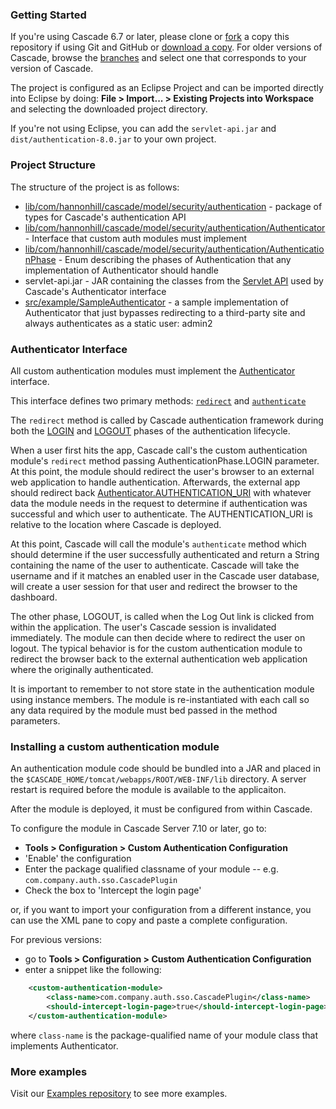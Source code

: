 ### Getting Started


If you're using Cascade 6.7 or later, please clone or [fork](http://help.github.com/fork-a-repo/) a copy this repository if using Git and GitHub or [download a copy](https://github.com/hannonhill/Cascade-Server-Authentication-API/zipball/master). For older versions of Cascade, browse the [branches](https://github.com/hannonhill/Cascade-Server-Authentication-API/branches) and select one that corresponds to your version of Cascade.

The project is configured as an Eclipse Project and can be imported directly into Eclipse by doing: **File > Import... > Existing Projects into Workspace** and selecting the downloaded project directory.

If you're not using Eclipse, you can add the `servlet-api.jar` and `dist/authentication-8.0.jar` to your own project.

### Project Structure

The structure of the project is as follows:

- [lib/com/hannonhill/cascade/model/security/authentication](https://github.com/hannonhill/Cascade-Server-Authentication-API/tree/master/lib/com/hannonhill/cascade/model/security/authentication) - package of types for Cascade's authentication API
- [lib/com/hannonhill/cascade/model/security/authentication/Authenticator](https://github.com/hannonhill/Cascade-Server-Authentication-API/blob/master/lib/com/hannonhill/cascade/model/security/authentication/Authenticator.java) - Interface that custom auth modules must implement
- [lib/com/hannonhill/cascade/model/security/authentication/AuthenticationPhase](https://github.com/hannonhill/Cascade-Server-Authentication-API/blob/master/lib/com/hannonhill/cascade/model/security/authentication/AuthenticationPhase.java) - Enum describing the phases of Authentication that any implementation of Authenticator should handle
- servlet-api.jar - JAR containing the classes from the [Servlet API](http://docs.oracle.com/javaee/7/api/javax/servlet/package-summary.html) used by Cascade's Authenticator interface
- [src/example/SampleAuthenticator](https://github.com/hannonhill/Cascade-Server-Authentication-API/blob/master/src/example/SampleAuthenticator.java) - a sample implementation of Authenticator that just bypasses redirecting to a third-party site and always authenticates as a static user: admin2


### Authenticator Interface

All custom authentication modules must implement the [Authenticator](https://github.com/hannonhill/Cascade-Server-Authentication-API/blob/master/lib/com/hannonhill/cascade/model/security/authentication/Authenticator.java) interface.

This interface defines two primary methods: [`redirect`](https://github.com/hannonhill/Cascade-Server-Authentication-API/blob/master/lib/com/hannonhill/cascade/model/security/authentication/Authenticator.java#L44) and [`authenticate`](https://github.com/hannonhill/Cascade-Server-Authentication-API/blob/master/lib/com/hannonhill/cascade/model/security/authentication/Authenticator.java#L53)

The `redirect` method is called by Cascade authentication framework during both the [LOGIN](https://github.com/hannonhill/Cascade-Server-Authentication-API/blob/master/lib/com/hannonhill/cascade/model/security/authentication/AuthenticationPhase.java#L15) and [LOGOUT](https://github.com/hannonhill/Cascade-Server-Authentication-API/blob/master/lib/com/hannonhill/cascade/model/security/authentication/AuthenticationPhase.java#L26) phases of the authentication lifecycle.

When a user first hits the app, Cascade call's the custom authentication module's `redirect` method passing AuthenticationPhase.LOGIN parameter. At this point, the module should redirect the user's browser to an external web application to handle authentication. Afterwards, the external app should redirect back [Authenticator.AUTHENTICATION_URI](https://github.com/hannonhill/Cascade-Server-Authentication-API/blob/master/lib/com/hannonhill/cascade/model/security/authentication/Authenticator.java#L20) with whatever data the module needs in the request to determine if authentication was successful and which user to authenticate. The AUTHENTICATION_URI is relative to the location where Cascade is deployed.

At this point, Cascade will call the module's `authenticate` method which should determine if the user successfully authenticated and return a String containing the name of the user to authenticate. Cascade will take the username and if it matches an enabled user in the Cascade user database, will create a user session for that user and redirect the browser to the dashboard.

The other phase, LOGOUT, is called when the Log Out link is clicked from within the application. The user's Cascade session is invalidated immediately. The module can then decide where to redirect the user on logout. The typical behavior is for the custom authentication module to redirect the browser back to the external authentication web application where the originally authenticated.

It is important to remember to not store state in the authentication module using instance members. The module is re-instantiated with each call so any data required by the module must bed passed in the method parameters.

### Installing a custom authentication module

An authentication module code should be bundled into a JAR and placed in the `$CASCADE_HOME/tomcat/webapps/ROOT/WEB-INF/lib` directory. A server restart is required before the module is available to the applicaiton.

After the module is deployed, it must be configured from within Cascade. 

To configure the module in Cascade Server 7.10 or later, go to:

- **Tools > Configuration > Custom Authentication Configuration**
- 'Enable' the configuration
- Enter the package qualified classname of your module -- e.g. `com.company.auth.sso.CascadePlugin`
- Check the box to 'Intercept the login page'

or, if you want to import your configuration from a different instance, you can use the XML pane to copy and paste a complete configuration.

For previous versions:

- go to **Tools > Configuration > Custom Authentication Configuration**
- enter a snippet like the following:

```xml
	<custom-authentication-module>  
		<class-name>com.company.auth.sso.CascadePlugin</class-name>  
		<should-intercept-login-page>true</should-intercept-login-page>  
	</custom-authentication-module>  
```

where `class-name` is the package-qualified name of your module class that implements Authenticator.

### More examples

Visit our [Examples repository](https://github.com/hannonhill/Custom-Authentication-Module-Examples) to see more examples.

